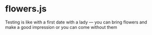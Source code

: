 # flowers.js
Testing is like with a first date with a lady — you can bring flowers and make a good impression or you can come without them
